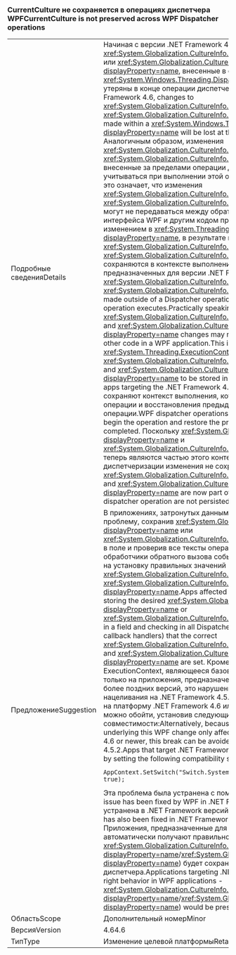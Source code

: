 ### <a name="currentculture-is-not-preserved-across-wpf-dispatcher-operations"></a><span data-ttu-id="4a3d0-101">CurrentCulture не сохраняется в операциях диспетчера WPF</span><span class="sxs-lookup"><span data-stu-id="4a3d0-101">CurrentCulture is not preserved across WPF Dispatcher operations</span></span>

|   |   |
|---|---|
|<span data-ttu-id="4a3d0-102">Подробные сведения</span><span class="sxs-lookup"><span data-stu-id="4a3d0-102">Details</span></span>|<span data-ttu-id="4a3d0-103">Начиная с версии .NET Framework 4.6, изменения <xref:System.Globalization.CultureInfo.CurrentCulture?displayProperty=name> или <xref:System.Globalization.CultureInfo.CurrentUICulture?displayProperty=name>, внесенные в операции <xref:System.Windows.Threading.Dispatcher?displayProperty=name>, будут утеряны в конце операции диспетчеризации.</span><span class="sxs-lookup"><span data-stu-id="4a3d0-103">Beginning in the .NET Framework 4.6, changes to <xref:System.Globalization.CultureInfo.CurrentCulture?displayProperty=name> or <xref:System.Globalization.CultureInfo.CurrentUICulture?displayProperty=name> made within a <xref:System.Windows.Threading.Dispatcher?displayProperty=name> will be lost at the end of that dispatcher operation.</span></span> <span data-ttu-id="4a3d0-104">Аналогичным образом, изменения <xref:System.Globalization.CultureInfo.CurrentCulture?displayProperty=name> и <xref:System.Globalization.CultureInfo.CurrentUICulture?displayProperty=name>, внесенные за пределами операции диспетчеризации, не будут учитываться при выполнении этой операции. С практической точки зрения это означает, что изменения <xref:System.Globalization.CultureInfo.CurrentCulture?displayProperty=name> и <xref:System.Globalization.CultureInfo.CurrentUICulture?displayProperty=name> могут не передаваться между обратными вызовами пользовательского интерфейса WPF и другим кодом приложения WPF. Это связано с изменением в <xref:System.Threading.ExecutionContext?displayProperty=name>, в результате которого <xref:System.Globalization.CultureInfo.CurrentCulture?displayProperty=name> и <xref:System.Globalization.CultureInfo.CurrentUICulture?displayProperty=name> сохраняются в контексте выполнения, начиная с приложений, предназначенных для версии .NET Framework 4.6.</span><span class="sxs-lookup"><span data-stu-id="4a3d0-104">Similarly, changes to <xref:System.Globalization.CultureInfo.CurrentCulture?displayProperty=name> or <xref:System.Globalization.CultureInfo.CurrentUICulture?displayProperty=name> made outside of a Dispatcher operation may not be reflected when that operation executes.Practically speaking, this means that <xref:System.Globalization.CultureInfo.CurrentCulture?displayProperty=name> and <xref:System.Globalization.CultureInfo.CurrentUICulture?displayProperty=name> changes may not flow between WPF UI callbacks and other code in a WPF application.This is due to a change in <xref:System.Threading.ExecutionContext?displayProperty=name> that causes <xref:System.Globalization.CultureInfo.CurrentCulture?displayProperty=name> and <xref:System.Globalization.CultureInfo.CurrentUICulture?displayProperty=name> to be stored in the execution context beginning with apps targeting the .NET Framework 4.6.</span></span> <span data-ttu-id="4a3d0-105">Операции диспетчеризации WPF сохраняют контекст выполнения, который используется для запуска операции и восстановления предыдущего контекста при завершении операции.</span><span class="sxs-lookup"><span data-stu-id="4a3d0-105">WPF dispatcher operations store the execution context used to begin the operation and restore the previous context when the operation is completed.</span></span> <span data-ttu-id="4a3d0-106">Поскольку <xref:System.Globalization.CultureInfo.CurrentCulture?displayProperty=name> и <xref:System.Globalization.CultureInfo.CurrentUICulture?displayProperty=name> теперь являются частью этого контекста, внесенные в рамках операции диспетчеризации изменения не сохраняются вне этой операции.</span><span class="sxs-lookup"><span data-stu-id="4a3d0-106">Because <xref:System.Globalization.CultureInfo.CurrentCulture?displayProperty=name> and <xref:System.Globalization.CultureInfo.CurrentUICulture?displayProperty=name> are now part of that context, changes to them within a dispatcher operation are not persisted outside of the operation.</span></span>|
|<span data-ttu-id="4a3d0-107">Предложение</span><span class="sxs-lookup"><span data-stu-id="4a3d0-107">Suggestion</span></span>|<span data-ttu-id="4a3d0-108">В приложениях, затронутых данным изменением, можно обойти эту проблему, сохранив <xref:System.Globalization.CultureInfo.CurrentCulture?displayProperty=name> или <xref:System.Globalization.CultureInfo.CurrentUICulture?displayProperty=name> в поле и проверив все тексты операций диспетчеризации (включая обработчики обратного вызова событий пользовательского интерфейса) на установку правильных значений <xref:System.Globalization.CultureInfo.CurrentCulture?displayProperty=name> и <xref:System.Globalization.CultureInfo.CurrentUICulture?displayProperty=name>.</span><span class="sxs-lookup"><span data-stu-id="4a3d0-108">Apps affected by this change may work around it by storing the desired <xref:System.Globalization.CultureInfo.CurrentCulture?displayProperty=name> or <xref:System.Globalization.CultureInfo.CurrentUICulture?displayProperty=name> in a field and checking in all Dispatcher operation bodies (including UI event callback handlers) that the correct <xref:System.Globalization.CultureInfo.CurrentCulture?displayProperty=name> and <xref:System.Globalization.CultureInfo.CurrentUICulture?displayProperty=name> are set.</span></span> <span data-ttu-id="4a3d0-109">Кроме того, поскольку изменение ExecutionContext, являющееся базовым для этого изменения WPF, влияет только на приложения, предназначенные для .NET Framework 4.6 или более поздних версий, это нарушение можно исключить путем нацеливания на .NET Framework 4.5.2. В приложениях, ориентированных на платформу .NET Framework 4.6 или более поздней версии, эту проблему можно обойти, установив следующий параметр совместимости:</span><span class="sxs-lookup"><span data-stu-id="4a3d0-109">Alternatively, because the ExecutionContext change underlying this WPF change only affects apps targeting the .NET Framework 4.6 or newer, this break can be avoided by targeting the .NET Framework 4.5.2.Apps that target .NET Framework 4.6 or later can also work around this by setting the following compatibility switch:</span></span><pre><code>AppContext.SetSwitch(&quot;Switch.System.Globalization.NoAsyncCurrentCulture&quot;, true);&#13;&#10;</code></pre><span data-ttu-id="4a3d0-110">Эта проблема была устранена с помощью WPF в .NET Framework 4.6.2.</span><span class="sxs-lookup"><span data-stu-id="4a3d0-110">This issue has been fixed by WPF in .NET Framework 4.6.2.</span></span> <span data-ttu-id="4a3d0-111">Она также была устранена в .NET Framework версий 4.6 и 4.6.1 посредством [KB 3139549](https://support.microsoft.com/kb/3139549).</span><span class="sxs-lookup"><span data-stu-id="4a3d0-111">It has also been fixed in .NET Frameworks 4.6, 4.6.1 through [KB 3139549](https://support.microsoft.com/kb/3139549).</span></span> <span data-ttu-id="4a3d0-112">Приложения, предназначенные для .NET 4.6 или более поздней версии, автоматически получают правильное поведение в приложениях WPF — <xref:System.Globalization.CultureInfo.CurrentCulture?displayProperty=name>/<xref:System.Globalization.CultureInfo.CurrentUICulture?displayProperty=name>) будет сохранено в операциях диспетчера.</span><span class="sxs-lookup"><span data-stu-id="4a3d0-112">Applications targeting .NET 4.6 or later will automatically get the right behavior in WPF applications - <xref:System.Globalization.CultureInfo.CurrentCulture?displayProperty=name>/<xref:System.Globalization.CultureInfo.CurrentUICulture?displayProperty=name>) would be preserved across Dispatcher operations.</span></span>|
|<span data-ttu-id="4a3d0-113">Область</span><span class="sxs-lookup"><span data-stu-id="4a3d0-113">Scope</span></span>|<span data-ttu-id="4a3d0-114">Дополнительный номер</span><span class="sxs-lookup"><span data-stu-id="4a3d0-114">Minor</span></span>|
|<span data-ttu-id="4a3d0-115">Версия</span><span class="sxs-lookup"><span data-stu-id="4a3d0-115">Version</span></span>|<span data-ttu-id="4a3d0-116">4.6</span><span class="sxs-lookup"><span data-stu-id="4a3d0-116">4.6</span></span>|
|<span data-ttu-id="4a3d0-117">Тип</span><span class="sxs-lookup"><span data-stu-id="4a3d0-117">Type</span></span>|<span data-ttu-id="4a3d0-118">Изменение целевой платформы</span><span class="sxs-lookup"><span data-stu-id="4a3d0-118">Retargeting</span></span>|

